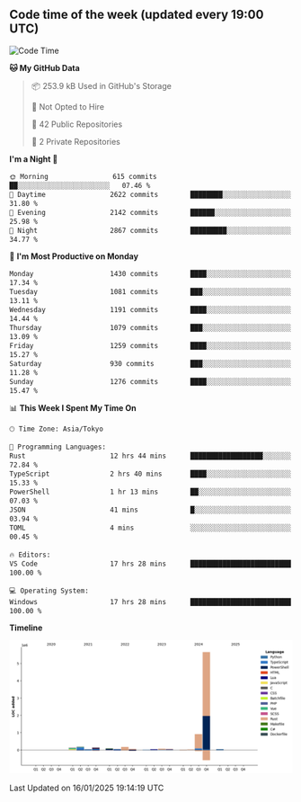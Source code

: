 ## Code time of the week (updated every 19:00 UTC)

<!--START_SECTION:waka-->
![Code Time](http://img.shields.io/badge/Code%20Time-4%2C141%20hrs%2054%20mins-blue)

**🐱 My GitHub Data** 

> 📦 253.9 kB Used in GitHub's Storage 
 > 
> 🚫 Not Opted to Hire
 > 
> 📜 42 Public Repositories 
 > 
> 🔑 2 Private Repositories 
 > 
**I'm a Night 🦉** 

```text
🌞 Morning                615 commits         ██░░░░░░░░░░░░░░░░░░░░░░░   07.46 % 
🌆 Daytime                2622 commits        ████████░░░░░░░░░░░░░░░░░   31.80 % 
🌃 Evening                2142 commits        ██████░░░░░░░░░░░░░░░░░░░   25.98 % 
🌙 Night                  2867 commits        █████████░░░░░░░░░░░░░░░░   34.77 % 
```
📅 **I'm Most Productive on Monday** 

```text
Monday                   1430 commits        ████░░░░░░░░░░░░░░░░░░░░░   17.34 % 
Tuesday                  1081 commits        ███░░░░░░░░░░░░░░░░░░░░░░   13.11 % 
Wednesday                1191 commits        ████░░░░░░░░░░░░░░░░░░░░░   14.44 % 
Thursday                 1079 commits        ███░░░░░░░░░░░░░░░░░░░░░░   13.09 % 
Friday                   1259 commits        ████░░░░░░░░░░░░░░░░░░░░░   15.27 % 
Saturday                 930 commits         ███░░░░░░░░░░░░░░░░░░░░░░   11.28 % 
Sunday                   1276 commits        ████░░░░░░░░░░░░░░░░░░░░░   15.47 % 
```


📊 **This Week I Spent My Time On** 

```text
🕑︎ Time Zone: Asia/Tokyo

💬 Programming Languages: 
Rust                     12 hrs 44 mins      ██████████████████░░░░░░░   72.84 % 
TypeScript               2 hrs 40 mins       ████░░░░░░░░░░░░░░░░░░░░░   15.33 % 
PowerShell               1 hr 13 mins        ██░░░░░░░░░░░░░░░░░░░░░░░   07.03 % 
JSON                     41 mins             █░░░░░░░░░░░░░░░░░░░░░░░░   03.94 % 
TOML                     4 mins              ░░░░░░░░░░░░░░░░░░░░░░░░░   00.45 % 

🔥 Editors: 
VS Code                  17 hrs 28 mins      █████████████████████████   100.00 % 

💻 Operating System: 
Windows                  17 hrs 28 mins      █████████████████████████   100.00 % 
```

**Timeline**

![Lines of Code chart](https://raw.githubusercontent.com/SARDONYX-sard/SARDONYX-sard/main/assets/bar_graph.png)


 Last Updated on 16/01/2025 19:14:19 UTC
<!--END_SECTION:waka-->